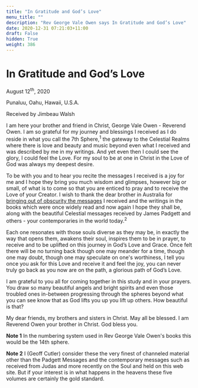 ```yaml
---
title: "In Gratitude and God’s Love"
menu_title: ""
description: "Rev George Vale Owen says In Gratitude and God’s Love"
date: 2020-12-31 07:21:03+11:00
draft: False
hidden: True
weight: 386
---
```

# In Gratitude and God’s Love

August 12<sup>th</sup>, 2020

Punaluu, Oahu, Hawaii, U.S.A.

Received by Jimbeau Walsh



I am here your brother and friend in Christ, George Vale Owen - Reverend Owen. I am so grateful for my journey and blessings I received as I do reside in what you call the 7th Sphere,<sup>1</sup> the gateway to the Celestial Realms where there is love and beauty and music beyond even what I received and was described by me in my writings. And yet even then I could see the glory, I could feel the Love. For my soul to be at one in Christ in the Love of God was always my deepest desire.

To be with you and to hear you recite the messages I received is a joy for me and I hope they bring you much wisdom and glimpses, however big or small, of what is to come so that you are enticed to pray and to receive the Love of your Creator. I wish to thank the dear brother in Australia for [bringing out of obscurity the messages](https://new-birth.net/other-stuff/books-we-love/books-on-life-after-death/#lowlands) I received and the writings in the books which were once widely read and now again I hope they shall be, along with the beautiful Celestial messages received by James Padgett and others - your contemporaries in the world today.<sup>2</sup> 

Each one resonates with those souls diverse as they may be, in exactly the way that opens them, awakens their soul, inspires them to be in prayer, to receive and to be uplifted on this journey in God’s Love and Grace. Once felt there will be no turning back though one may meander for a time, though one may doubt, though one may speculate on one's worthiness, I tell you once you ask for this Love and receive it and feel the joy, you can never truly go back as you now are on the path, a glorious path of God’s Love. 

I am grateful to you all for coming together in this study and in your prayers. You draw so many beautiful angels and bright spirits and even those troubled ones in-between progressing through the spheres beyond what you can see know that as God lifts you up you lift up others. How beautiful is that? 

My dear friends, my brothers and sisters in Christ. May all be blessed. I am Reverend Owen your brother in Christ. God bless you.

**Note 1** In the numbering system used in Rev George Vale Owen's books this would be the 14th sphere. 

**Note 2** I (Geoff Cutler) consider these the very finest of channeled material other than the Padgett Messages and the contemporary messages such as received from Judas and more recently on the Soul and held on this web site. But if your interest is in what happens in the heavens these five volumes are certainly the gold standard.
